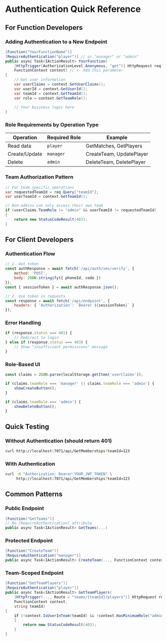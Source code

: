 # Authentication Quick Reference

## For Function Developers

### Adding Authentication to a New Endpoint

```csharp
[Function("YourFunctionName")]
[RequireAuthentication("player")] // or "manager" or "admin"
public async Task<IActionResult> YourFunction(
    [HttpTrigger(AuthorizationLevel.Anonymous, "get")] HttpRequest req,
    FunctionContext context) // <- Add this parameter
{
    // Get user information
    var userClaims = context.GetUserClaims();
    var userId = context.GetUserId();
    var teamId = context.GetTeamId();
    var role = context.GetTeamRole();
    
    // Your business logic here
}
```

### Role Requirements by Operation Type

| Operation | Required Role | Example |
|-----------|---------------|---------|
| Read data | `player` | GetMatches, GetPlayers |
| Create/Update | `manager` | CreateTeam, UpdatePlayer |
| Delete | `admin` | DeleteTeam, DeletePlayer |

### Team Authorization Pattern

```csharp
// For team-specific operations
var requestedTeamId = req.Query["teamId"];
var userTeamId = context.GetTeamId();

// Non-admins can only access their own team
if (userClaims.TeamRole != "admin" && userTeamId != requestedTeamId)
{
    return new StatusCodeResult(403);
}
```

## For Client Developers

### Authentication Flow

```javascript
// 1. Get token
const authResponse = await fetch('/api/auth/sms/verify', {
    method: 'POST',
    body: JSON.stringify({ phoneId, code })
});
const { sessionToken } = await authResponse.json();

// 2. Use token in requests
const response = await fetch('/api/endpoint', {
    headers: { 'Authorization': `Bearer ${sessionToken}` }
});
```

### Error Handling

```javascript
if (response.status === 401) {
    // Redirect to login
} else if (response.status === 403) {
    // Show "insufficient permissions" message
}
```

### Role-Based UI

```javascript
const claims = JSON.parse(localStorage.getItem('userClaims'));

if (claims.teamRole === 'manager' || claims.teamRole === 'admin') {
    showCreateButton();
}

if (claims.teamRole === 'admin') {
    showDeleteButton();
}
```

## Quick Testing

### Without Authentication (should return 401)
```bash
curl http://localhost:7071/api/GetMemberships?teamId=123
```

### With Authentication
```bash
curl -H "Authorization: Bearer YOUR_JWT_TOKEN" \
     http://localhost:7071/api/GetMemberships?teamId=123
```

## Common Patterns

### Public Endpoint
```csharp
[Function("GetTeams")]
// No [RequireAuthentication] attribute
public async Task<IActionResult> GetTeams(...)
```

### Protected Endpoint
```csharp
[Function("CreateTeam")]
[RequireAuthentication("manager")]
public async Task<IActionResult> CreateTeam(..., FunctionContext context)
```

### Team-Scoped Endpoint
```csharp
[Function("GetTeamPlayers")]
[RequireAuthentication("player")]
public async Task<IActionResult> GetTeamPlayers(
    [HttpTrigger(..., Route = "teams/{teamId}/players")] HttpRequest req,
    FunctionContext context,
    string teamId)
{
    if (!context.IsUserInTeam(teamId) && !context.HasMinimumRole("admin"))
    {
        return new StatusCodeResult(403);
    }
}
```
